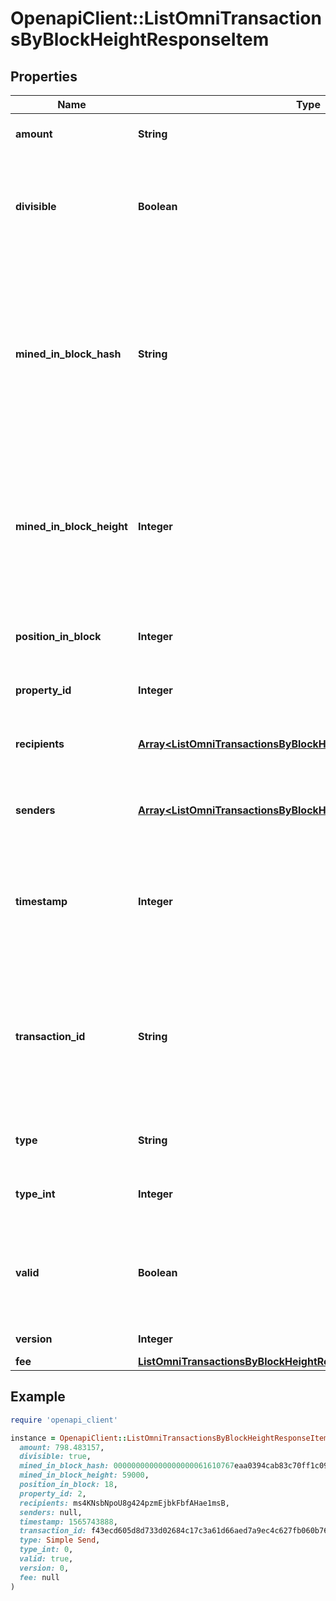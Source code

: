 # OpenapiClient::ListOmniTransactionsByBlockHeightResponseItem

## Properties

| Name | Type | Description | Notes |
| ---- | ---- | ----------- | ----- |
| **amount** | **String** | Defines the amount of the sent tokens. |  |
| **divisible** | **Boolean** | Defines whether the attribute can be divisible or not, as boolean. E.g., if it is \&quot;true\&quot;, the attribute is divisible. |  |
| **mined_in_block_hash** | **String** | Represents the hash of the block where this transaction was mined/confirmed for first time. The hash is defined as a cryptographic digital fingerprint made by hashing the block header twice through the SHA256 algorithm. |  |
| **mined_in_block_height** | **Integer** | Represents the hight of the block where this transaction was mined/confirmed for first time. The height is defined as the number of blocks in the blockchain preceding this specific block. |  |
| **position_in_block** | **Integer** | Represents the index position of the transaction in the specific block. |  |
| **property_id** | **Integer** | Represents the identifier of the tokens to send. |  |
| **recipients** | [**Array&lt;ListOmniTransactionsByBlockHeightResponseItemRecipients&gt;**](ListOmniTransactionsByBlockHeightResponseItemRecipients.md) | Represents an object of addresses that receive the transactions. |  |
| **senders** | [**Array&lt;ListOmniTransactionsByBlockHeightResponseItemSenders&gt;**](ListOmniTransactionsByBlockHeightResponseItemSenders.md) | Represents an object of addresses that provide the funds. |  |
| **timestamp** | **Integer** | Defines the exact date/time in Unix Timestamp when this transaction was mined, confirmed or first seen in Mempool, if it is unconfirmed. |  |
| **transaction_id** | **String** | Represents the unique identifier of a transaction, i.e. it could be &#x60;transactionId&#x60; in UTXO-based protocols like Bitcoin, and transaction &#x60;hash&#x60; in Ethereum blockchain. |  |
| **type** | **String** | Defines the type of the transaction as a string. |  |
| **type_int** | **Integer** | Defines the type of the transaction as a number. |  |
| **valid** | **Boolean** | Defines whether the transaction is valid or not, as boolean. E.g., if it is \&quot;true\&quot;, the transaction is valid. |  |
| **version** | **Integer** | Defines the specific version. |  |
| **fee** | [**ListOmniTransactionsByBlockHeightResponseItemFee**](ListOmniTransactionsByBlockHeightResponseItemFee.md) |  |  |

## Example

```ruby
require 'openapi_client'

instance = OpenapiClient::ListOmniTransactionsByBlockHeightResponseItem.new(
  amount: 798.483157,
  divisible: true,
  mined_in_block_hash: 000000000000000000061610767eaa0394cab83c70ff1c09dd6b2a2bdad5d1d1,
  mined_in_block_height: 59000,
  position_in_block: 18,
  property_id: 2,
  recipients: ms4KNsbNpoU8g424pzmEjbkFbfAHae1msB,
  senders: null,
  timestamp: 1565743888,
  transaction_id: f43ecd605d8d733d02684c17c3a61d66aed7a9ec4c627fb060b763c348696259,
  type: Simple Send,
  type_int: 0,
  valid: true,
  version: 0,
  fee: null
)
```

